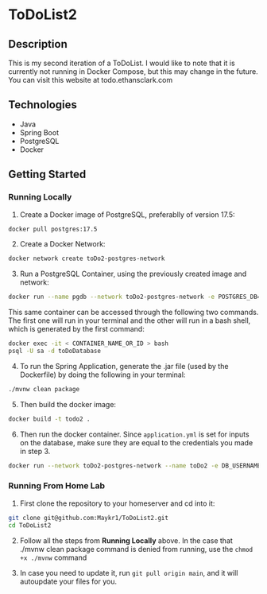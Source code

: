 # ToDoList2

## Description
This is my second iteration of a ToDoList. I would like to note that it is currently not running in Docker Compose, but this may change in the future. You can visit this website at todo.ethansclark.com

## Technologies
- Java
- Spring Boot
- PostgreSQL
- Docker

## Getting Started

### Running Locally
1. Create a Docker image of PostgreSQL, preferablly of version 17.5:
```bash
docker pull postgres:17.5
```

2. Create a Docker Network:
```bash
docker network create toDo2-postgres-network
```

3. Run a PostgreSQL Container, using the previously created image and network:
```bash
docker run --name pgdb --network toDo2-postgres-network -e POSTGRES_DB=toDo2 -e POSTGRES_USER=sa -e POSTGRES_PASSWORD=12345678 -p 5432:5432 -d postgres:17.5
```
This same container can be accessed through the following two commands. The first one will run in your terminal and the other will run in a bash shell, which is generated by the first command:
```bash
docker exec -it < CONTAINER_NAME_OR_ID > bash
psql -U sa -d toDoDatabase
```

4. To run the Spring Application, generate the .jar file (used by the Dockerfile) by doing the following in your terminal:
```bash
./mvnw clean package
```

5. Then build the docker image:
```bash
docker build -t todo2 .
```

6. Then run the docker container. Since `application.yml` is set for inputs on the database, make sure they are equal to the credentials you made in step 3.
```bash
docker run --network toDo2-postgres-network --name toDo2 -e DB_USERNAME=postgres -e DB_PASSWORD=12345678 -p 8080:8080 -d todo2
```

### Running From Home Lab
1. First clone the repository to your homeserver and cd into it:
```bash
git clone git@github.com:Maykr1/ToDoList2.git
cd ToDoList2
```

2. Follow all the steps from **Running Locally** above. In the case that ./mvnw clean package command is denied from running, use the `chmod +x ./mvnw` command

3. In case you need to update it, run `git pull origin main`, and it will autoupdate your files for you.
